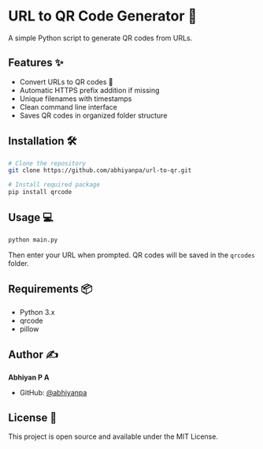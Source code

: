 # URL to QR Code Generator 🚀

A simple Python script to generate QR codes from URLs.

## Features ✨
- Convert URLs to QR codes 🔲
- Automatic HTTPS prefix addition if missing
- Unique filenames with timestamps
- Clean command line interface
- Saves QR codes in organized folder structure

## Installation 🛠️

```bash
# Clone the repository
git clone https://github.com/abhiyanpa/url-to-qr.git

# Install required package
pip install qrcode
```

## Usage 💻
```bash
python main.py
```
Then enter your URL when prompted. QR codes will be saved in the `qrcodes` folder.

## Requirements 📦
- Python 3.x
- qrcode
- pillow

## Author ✍️
**Abhiyan P A**
- GitHub: [@abhiyanpa](https://github.com/abhiyanpa)

## License 📄
This project is open source and available under the MIT License.
